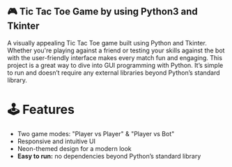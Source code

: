 ## 🎮 Tic Tac Toe Game by using Python3 and Tkinter 
A visually appealing Tic Tac Toe game built using Python and Tkinter. Whether you're playing against a friend or testing your skills against the bot with the user-friendly interface makes every match fun and engaging.
This project is a great way to dive into GUI programming with Python. It’s simple to run and doesn’t require any external libraries beyond Python’s standard library.
# 🕹 Features
- Two game modes: "Player vs Player" & "Player vs Bot"
- Responsive and intuitive UI
- Neon-themed design for a modern look
- **Easy to run:**  no dependencies beyond Python’s standard library
